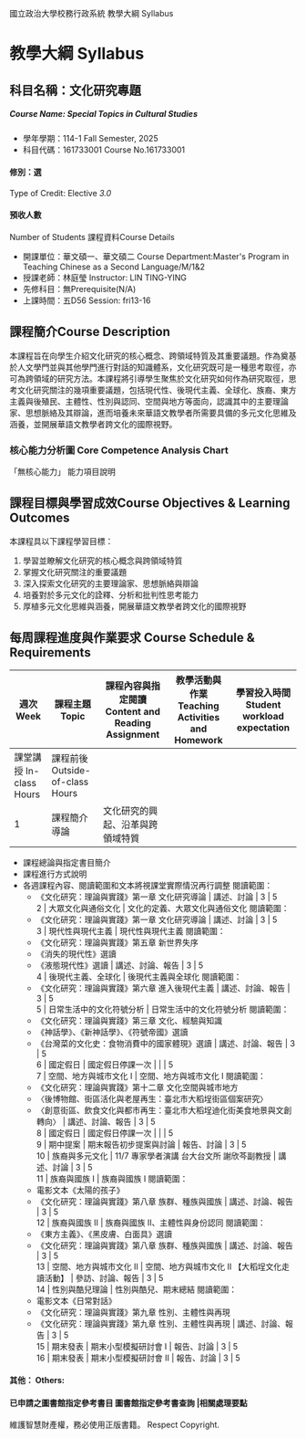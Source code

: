 國立政治大學校務行政系統 教學大綱 Syllabus
# 教學大綱 Syllabus
##  科目名稱：文化研究專題
#####  Course Name: Special Topics in Cultural Studies
  * 學年學期：114-1 Fall Semester, 2025 
  * 科目代碼：161733001 Course No.161733001
#### 修別：選
Type of Credit: Elective 
_3.0_
#### 預收人數
Number of Students
課程資料Course Details
  * 開課單位：華文碩一、華文碩二 Course Department:Master's Program in Teaching Chinese as a Second Language/M/1&2 
  * 授課老師：林庭瑩 Instructor: LIN TING-YING 
  * 先修科目：無Prerequisite(N/A)
  * 上課時間：五D56 Session: fri13-16
##  課程簡介Course Description
本課程旨在向學生介紹文化研究的核心概念、跨領域特質及其重要議題。作為奠基於人文學門並與其他學門進行對話的知識體系，文化研究既可是一種思考取徑，亦可為跨領域的研究方法。本課程將引導學生聚焦於文化研究如何作為研究取徑，思考文化研究關注的幾項重要議題，包括現代性、後現代主義、全球化、族裔、東方主義與後殖民、主體性、性別與認同、空間與地方等面向，認識其中的主要理論家、思想脈絡及其辯論，進而培養未來華語文教學者所需要具備的多元文化思維及涵養，並開展華語文教學者跨文化的國際視野。
###  核心能力分析圖 Core Competence Analysis Chart
「無核心能力」 
能力項目說明
##  課程目標與學習成效Course Objectives & Learning Outcomes 
本課程具以下課程學習目標：
  1. 學習並瞭解文化研究的核心概念與跨領域特質
  2. 掌握文化研究關注的重要議題
  3. 深入探索文化研究的主要理論家、思想脈絡與辯論
  4. 培養對於多元文化的詮釋、分析和批判性思考能力
  5. 厚植多元文化思維與涵養，開展華語文教學者跨文化的國際視野
##  每周課程進度與作業要求 Course Schedule & Requirements
週次 Week |  課程主題 Topic |  課程內容與指定閱讀 Content and Reading Assignment |  教學活動與作業 Teaching Activities and Homework |  學習投入時間 Student workload expectation  
---|---|---|---|---  
課堂講授 In-class Hours |  課程前後 Outside-of-class Hours  
1 |  課程簡介 導論 |  文化研究的興起、沿革與跨領域特質
  * 課程總論與指定書目簡介
  * 課程進行方式說明
* 各週課程內容、閱讀範圍和文本將視課堂實際情況再行調整 閱讀範圍：
  * 《文化研究：理論與實踐》第一章 文化研究導論
|  講述、討論 |  3 |  5  
2 |  大眾文化與通俗文化 |  文化的定義、大眾文化與通俗文化 閱讀範圍：
  * 《文化研究：理論與實踐》第一章 文化研究導論
|  講述、討論 |  3 |  5  
3 |  現代性與現代主義 |  現代性與現代主義 閱讀範圍：
  * 《文化研究：理論與實踐》第五章 新世界失序
  * 《消失的現代性》選讀
  * 《液態現代性》選讀
|  講述、討論、報告 |  3 |  5  
4 |  後現代主義、全球化 |  後現代主義與全球化 閱讀範圍：
  * 《文化研究：理論與實踐》第六章 進入後現代主義
|  講述、討論、報告 |  3 |  5  
5 |  日常生活中的文化符號分析  |  日常生活中的文化符號分析  閱讀範圍：
  * 《文化研究：理論與實踐》第三章 文化、經驗與知識
  * 《神話學》、《新神話學》、《符號帝國》選讀
  * 《台灣菜的文化史：食物消費中的國家體現》選讀
|  講述、討論、報告 |  3 |  5  
6 |  國定假日 |  國定假日停課一次 |  |  |  5  
7 |  空間、地方與城市文化 I |  空間、地方與城市文化 I 閱讀範圍：
  * 《文化研究：理論與實踐》第十二章 文化空間與城市地方
  * 〈後博物館、街區活化與老屋再生：臺北市大稻埕街區個案研究〉
  * 〈創意街區、飲食文化與都市再生：臺北市大稻埕迪化街美食地景與文創轉向〉
|  講述、討論、報告 |  3 |  5  
8 |  國定假日 |  國定假日停課一次 |  |  |  5  
9 |  期中提案 |  期末報告初步提案與討論 |  報告、討論 |  3 |  5  
10 |  族裔與多元文化 |  11/7 專家學者演講 台大台文所 謝欣芩副教授 | 講述、討論 |  3 |  5  
11 |  族裔與國族 I |  族裔與國族 I 閱讀範圍：
  * 電影文本《太陽的孩子》
  * 《文化研究：理論與實踐》第八章 族群、種族與國族
|  講述、討論、報告 |  3 |  5  
12 |  族裔與國族 II |  族裔與國族 II、主體性與身份認同 閱讀範圍：
  * 《東方主義》、《黑皮膚、白面具》選讀
  * 《文化研究：理論與實踐》第八章 族群、種族與國族
|  講述、討論、報告 |  3 |  5  
13 | 空間、地方與城市文化 II |  空間、地方與城市文化 II 【大稻埕文化走讀活動】 |  參訪、討論、報告 |  3 |  5  
14 |  性別與酷兒理論 |  性別與酷兒、期末總結 閱讀範圍：
  * 電影文本《日常對話》
  * 《文化研究：理論與實踐》第九章 性別、主體性與再現
  * 《文化研究：理論與實踐》第九章 性別、主體性與再現
|  講述、討論、報告 |  3 |  5  
15 |  期末發表 |  期末小型模擬研討會 I |  報告、討論 |  3 |  5  
16 |  期末發表 |  期末小型模擬研討會 II |  報告、討論 |  3 |  5  
####  其他： Others:
####  已申請之圖書館指定參考書目  圖書館指定參考書查詢 |相關處理要點
維護智慧財產權，務必使用正版書籍。 Respect Copyright.